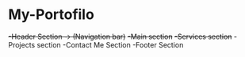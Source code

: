 # My-Portofilo
~~-Header Section -> (Navigation bar)~~
~~-Main section~~
~~-Services section~~
-Projects section
-Contact Me Section
-Footer Section
